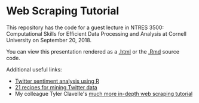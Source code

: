 # Web Scraping Tutorial

This repository has the code for a guest lecture in NTRES 3500: Computational Skills for Efficient Data Processing and Analysis at Cornell University on September 20, 2018. 

You can view this presentation rendered as a [.html](http://htmlpreview.github.io/?https://github.com/afredstonhermann/web-scraping-tutorial/blob/master/index.html#1) or the [.Rmd](https://github.com/afredstonhermann/web-scraping-tutorial/blob/master/index.Rmd) source code. 

Additional useful links: 

* [Twitter sentiment analysis using R](http://dataaspirant.com/2018/03/22/twitter-sentiment-analysis-using-r/)
* [21 recipes for mining Twitter data](https://rud.is/books/21-recipes/using-oauth-to-access-twitter-apis.html)
* My colleague Tyler Clavelle's [much more in-depth web scraping tutorial](https://tclavelle.github.io/blog/r_and_apis/)